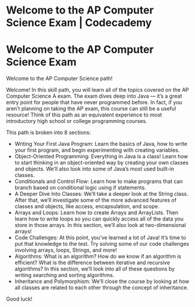 # Welcome to the AP Computer Science Exam | Codecademy

# Welcome to the AP Computer Science Exam

Welcome to the AP Computer Science path!

Welcome! In this skill path, you will learn all of the topics covered on the AP Computer Science A exam. The exam dives deep into Java — it’s a great entry point for people that have never programmed before. In fact, if you aren’t planning on taking the AP exam, this course can still be a useful resource! Think of this path as an equivalent experience to most introductory high school or college programming courses.

This path is broken into 8 sections:

-   Writing Your First Java Program: Learn the basics of Java, how to write your first program, and begin experimenting with creating variables.
-   Object-Oriented Programming: Everything in Java is a class! Learn how to start thinking in an object-oriented way by creating your own classes and objects. We’ll also look into some of Java’s most used built-in classes.
-   Conditionals and Control Flow: Learn how to make programs that can branch based on conditional logic using if statements.
-   A Deeper Dive Into Classes: We’ll take a deeper look at the String class. After that, we’ll investigate some of the more advanced features of classes and objects, like access, encapsulation, and scope.
-   Arrays and Loops: Learn how to create Arrays and ArrayLists. Then learn how to write loops so you can quickly access all of the data you store in those arrays. In this section, we’ll also look at two-dimensional arrays!
-   Code Challenges: At this point, you’ve learned a lot of Java! It’s time to put that knowledge to the test. Try solving some of our code challenges involving arrays, loops, Strings, and more!
-   Algorithms: What is an algorithm? How do we know if an algorithm is efficient? What is the difference between iterative and recursive algorithms? In this section, we’ll look into all of these questions by writing searching and sorting algorithms.
-   Inheritance and Polymorphism: We’ll close the course by looking at how all classes are related to each other through the concept of inheritance.

Good luck!
